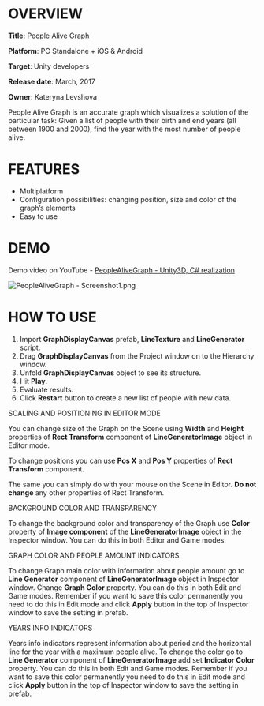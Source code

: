 # OVERVIEW #

**Title**: People Alive Graph
 
**Platform**: PC Standalone + iOS & Android 

**Target**: Unity developers 
 
**Release date**: March, 2017 

**Owner**: Kateryna Levshova

People Alive Graph is an accurate graph which visualizes a solution of the particular task: Given a list of people with their birth and end years (all between 1900 and 2000), find the year with the most number of people alive.  

# FEATURES #

* Multiplatform
* Configuration possibilities: changing position, size and color of the graph’s elements
* Easy to use

# DEMO #

Demo video on YouTube - [PeopleAliveGraph  - Unity3D, C# realization](https://youtu.be/mWc8a6zNogE)

![PeopleAliveGraph - Screenshot1.png](https://bitbucket.org/repo/k8prBr/images/1876308873-PeopleAliveGraph%20-%20Screenshot1.png)

# HOW TO USE #
1. Import **GraphDisplayCanvas** prefab, **LineTexture** and **LineGenerator** script.
1. Drag **GraphDisplayCanvas**  from the Project window on to the Hierarchy window.
1. Unfold **GraphDisplayCanvas** object to see its structure.
1. Hit **Play**.
1. Evaluate results.
1. Click **Restart** button to create a new list of people with new data.

SCALING AND POSITIONING IN EDITOR MODE 

You can change size of the Graph on the Scene using **Width** and **Height** properties of **Rect Transform** component of **LineGeneratorImage** object in Editor mode. 

To change positions you can use **Pos X** and **Pos Y** properties of **Rect Transform** component.

The same you can simply do with your mouse on the Scene in Editor. 
**Do not change** any other properties of Rect Transform.

BACKGROUND COLOR AND TRANSPARENCY

To change the background color and transparency of the Graph use **Color** property of **Image component** of the **LineGeneratorImage** object in the Inspector window. You can do this in both Editor and Game modes.

GRAPH COLOR AND PEOPLE AMOUNT INDICATORS

To change Graph main color with information about people amount go to **Line Generator** component of **LineGeneratorImage** object in Inspector window. Change **Graph Color** property. You can do this in both Edit and Game modes. Remember if you want to save this color permanently you need to do this in Edit mode and click **Apply** button in the top of Inspector window to save the setting in prefab.

YEARS INFO INDICATORS

Years info indicators represent information about period and the horizontal line for the year with a maximum people alive. To change the color go to **Line Generator** component of **LineGeneratorImage** add set **Indicator Color** property. You can do this in both Edit and Game modes. Remember if you want to save this color permanently you need to do this in Edit mode and click **Apply** button in the top of Inspector window to save the setting in prefab.